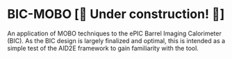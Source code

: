 # BIC-MOBO [:construction: Under construction! :construction:]

An application of MOBO techniques to the ePIC Barrel Imaging Calorimeter (BIC). As the
BIC design is largely finalized and optimal, this is intended as a simple test of the
AID2E framework to gain familiarity with the tool.
